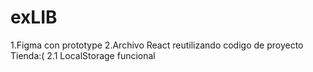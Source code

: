 # exLIB
1.Figma con prototype
2.Archivo React reutilizando codigo de proyecto Tienda:(
2.1 LocalStorage funcional
